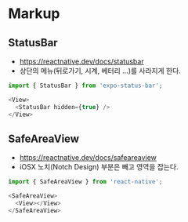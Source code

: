 # Markup

## StatusBar
* https://reactnative.dev/docs/statusbar
* 상단의 메뉴(뒤로가기, 시계, 베터리 ...)를 사라지게 한다.
```js
import { StatusBar } from 'expo-status-bar';

<View>
  <StatusBar hidden={true} />
</View>
```

## SafeAreaView
* https://reactnative.dev/docs/safeareaview
* iOSX 노치(Notch Design) 부분은 빼고 영역을 잡는다.
```js
import { SafeAreaView } from 'react-native';

<SafeAreaView>
  <View></View>
</SafeAreaView>
```
